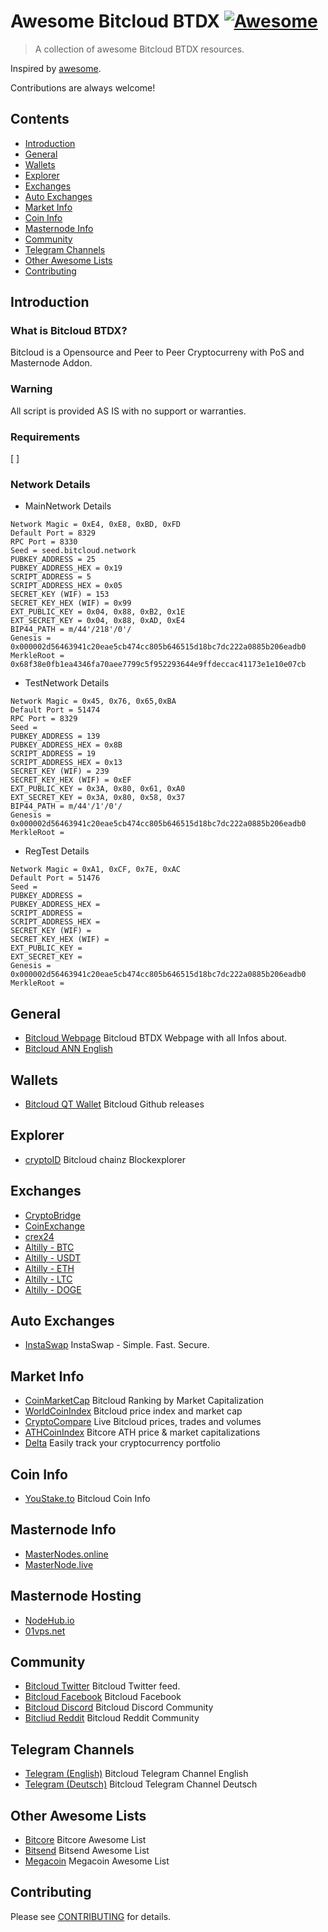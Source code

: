# Awesome Bitcloud BTDX [![Awesome](https://awesome.re/badge.svg)](https://awesome.re)

> A collection of awesome Bitcloud BTDX resources.

Inspired by [awesome](https://github.com/sindresorhus/awesome).

Contributions are always welcome! 

## Contents
* [Introduction](#introduction)
* [General](#general)
* [Wallets](#wallets)
* [Explorer](#explorer)
* [Exchanges](#exchanges)
* [Auto Exchanges](#auto-exchanges)
* [Market Info](#market-info)
* [Coin Info](#coin-info)
* [Masternode Info](#masternode-info)
* [Community](#community)
* [Telegram Channels](#telegram-channels)
* [Other Awesome Lists](#other-awesome-lists)
* [Contributing](#contributing)

## Introduction
### What is Bitcloud BTDX?
Bitcloud is a Opensource and Peer to Peer Cryptocurreny with PoS and Masternode Addon.

### Warning
All script is provided AS IS with no support or warranties.

### Requirements
[ ]

### Network Details
* MainNetwork Details
```
Network Magic = 0xE4, 0xE8, 0xBD, 0xFD
Default Port = 8329
RPC Port = 8330
Seed = seed.bitcloud.network
PUBKEY_ADDRESS = 25
PUBKEY_ADDRESS_HEX = 0x19
SCRIPT_ADDRESS = 5
SCRIPT_ADDRESS_HEX = 0x05
SECRET_KEY (WIF) = 153
SECRET_KEY_HEX (WIF) = 0x99
EXT_PUBLIC_KEY = 0x04, 0x88, 0xB2, 0x1E
EXT_SECRET_KEY = 0x04, 0x88, 0xAD, 0xE4
BIP44_PATH = m/44'/218'/0'/
Genesis = 0x000002d56463941c20eae5cb474cc805b646515d18bc7dc222a0885b206eadb0
MerkleRoot = 0x68f38e0fb1ea4346fa70aee7799c5f952293644e9ffdeccac41173e1e10e07cb
```
* TestNetwork Details
```
Network Magic = 0x45, 0x76, 0x65,0xBA
Default Port = 51474
RPC Port = 8329
Seed = 
PUBKEY_ADDRESS = 139
PUBKEY_ADDRESS_HEX = 0x8B
SCRIPT_ADDRESS = 19
SCRIPT_ADDRESS_HEX = 0x13
SECRET_KEY (WIF) = 239
SECRET_KEY_HEX (WIF) = 0xEF
EXT_PUBLIC_KEY = 0x3A, 0x80, 0x61, 0xA0
EXT_SECRET_KEY = 0x3A, 0x80, 0x58, 0x37
BIP44_PATH = m/44'/1'/0'/
Genesis = 0x000002d56463941c20eae5cb474cc805b646515d18bc7dc222a0885b206eadb0
MerkleRoot = 
```
* RegTest Details
```
Network Magic = 0xA1, 0xCF, 0x7E, 0xAC
Default Port = 51476
Seed = 
PUBKEY_ADDRESS = 
PUBKEY_ADDRESS_HEX = 
SCRIPT_ADDRESS = 
SCRIPT_ADDRESS_HEX = 
SECRET_KEY (WIF) = 
SECRET_KEY_HEX (WIF) = 
EXT_PUBLIC_KEY = 
EXT_SECRET_KEY = 
Genesis = 0x000002d56463941c20eae5cb474cc805b646515d18bc7dc222a0885b206eadb0
MerkleRoot = 
```

## General
* [Bitcloud Webpage](https://bit-cloud.info/) Bitcloud BTDX Webpage with all Infos about.
* [Bitcloud ANN English](https://bitcointalk.org/index.php?topic=2092583.0)

## Wallets
* [Bitcloud QT Wallet](https://github.com/LIMXTEC/Bitcloud/releases) Bitcloud Github releases

## Explorer
* [cryptoID](https://chainz.cryptoid.info/btdx/) Bitcloud chainz Blockexplorer

## Exchanges
* [CryptoBridge](https://wallet.crypto-bridge.org/market/BRIDGE.BTDX_BRIDGE.BTC)
* [CoinExchange](https://www.coinexchange.io/market/BTDX/BTC)
* [crex24](https://crex24.com/exchange/BTDX-BTC)
* [Altilly - BTC](https://www.altilly.com/market/BTDX_BTC)
* [Altilly - USDT](https://www.altilly.com/market/BTDX_USDT)
* [Altilly - ETH](https://www.altilly.com/market/BTDX_ETH)
* [Altilly - LTC](https://www.altilly.com/market/BTDX_LTC)
* [Altilly - DOGE](https://www.altilly.com/market/BTDX_DOGE)

## Auto Exchanges
* [InstaSwap](https://instaswap.io) InstaSwap - Simple. Fast. Secure.

## Market Info
* [CoinMarketCap](https://coinmarketcap.com/currencies/bitcloud/) Bitcloud Ranking by Market Capitalization
* [WorldCoinIndex](https://www.worldcoinindex.com/coin/bitcloud) Bitcloud price index and market cap
* [CryptoCompare](https://www.cryptocompare.com/coins/btdx/overview/BTC) Live Bitcloud prices, trades and volumes
* [ATHCoinIndex](https://athcoinindex.com/coin/bitcloud) Bitcore ATH price & market capitalizations
* [Delta](https://delta.app) Easily track your cryptocurrency portfolio

## Coin Info
* [YouStake.to](https://youstake.to) Bitcloud Coin Info

## Masternode Info
* [MasterNodes.online](https://masternodes.online/currencies/BTDX/)
* [MasterNode.live](https://masternode.live/currencies/BTDX/Bitcloud)

## Masternode Hosting
* [NodeHub.io](https://nodehub.io/) 
* [01vps.net](https://01vps.net)

## Community
* [Bitcloud Twitter](https://twitter.com/bitcloud_btdx) Bitcloud Twitter feed.
* [Bitcloud Facebook](https://www.facebook.com/Bitcloud.BTDX/) Bitcloud Facebook
* [Bitcloud Discord](https://discord.gg/kgWVGD2) Bitcloud Discord Community
* [Bitcliud Reddit](https://reddit.com/r/bitcloud_btdx) Bitcloud Reddit Community

## Telegram Channels
* [Telegram (English)](https://t.me/bitcloud_btdx) Bitcloud Telegram Channel English
* [Telegram (Deutsch)](https://t.me/bitcloud_btdx_german) Bitcloud Telegram Channel Deutsch

## Other Awesome Lists
* [Bitcore](https://github.com/LIMXTEC/awesome-bitcore-btx/) Bitcore Awesome List
* [Bitsend](https://github.com/LIMXTEC/awesome-bitsend-bsd/) Bitsend Awesome List
* [Megacoin](https://github.com/LIMXTEC/awesome-megacoin-mec/) Megacoin Awesome List

## Contributing
Please see [CONTRIBUTING](https://github.com/LIMXTEC/awesome-bitcloud-btdx/blob/master/contributing.md) for details.

